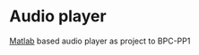 # Audio player
[Matlab](https://www.mathworks.com/products/matlab.html) based audio player as project to BPC-PP1